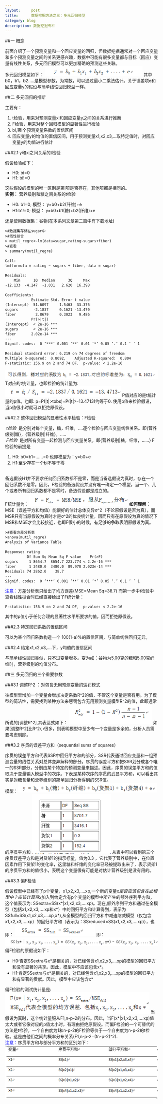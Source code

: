 ```yaml
---
layout:     post
title:      数据挖掘方法之三：多元回归模型
category: blog
description: 数据挖掘专栏
--- 
```


##一 概念    

  前面介绍了一个预测变量和一个回应变量的回归，但数据挖掘通常对一个回应变量和多个预测变量之间的关系更感兴趣，数据中可能有很多变量都与目标（回应）变量有线性关系，多元回归模型可以更加精确的预测这些关联。<br>
多元回归模型如下： <img src="/images/blog/muitlregression1.png">
其中b0，b1，b2.....是模型参数，为常数，可以通过最小二乘法估计。关于误差项e和回应变量y的假设与简单线性回归模型一样。
         
##二 多元回归的推断   
  
主要有：
<ol><li>t检验，用来对预测变量xi和回应变量y之间的关系进行推断</li>
<li>F检验，用来对整个回归模型的显著性进行检验</li>  
<li>bi,第i个预测变量系数的置信区间</li> 
<li>回应变量y的均值的置信区间，用于预测变量x1,x2,x3,...取特定值时，对回应变量y的均值进行估计</li>
</ol>

###2.1 y和xi之间关系的t检验  

假设检验如下：
<ul><li>H0: bi=0</li><li>H1:  bi!=0 </li></ul>
这些假设的模型的唯一区别是第i项是否存在，其他项都是相同的。<br>
<B>实例：</B> 营养级别和糖之间关系的t检验
<ul><li>H0: b1=0;                 模型： y=b0+b2(纤维)+e</li><li>H1:b1!=0;                 模型： y=b0+b1(糖)+b2(纤维)+e</li></ul>
还是使用数据集：谷物(在本系列文章第二篇中有下载地址)

    >#数据集存储在sugar中  
    >#线性拟合  
    > mutil_regre<-lm(data=sugar,rating~sugars+fiber)  
    >#查看  
    > summary(mutil_regre)  
  
    Call:  
    lm(formula = rating ~ sugars + fiber, data = sugar)  
  
    Residuals:  
        Min      1Q  Median      3Q     Max   
    -12.133  -4.247  -1.031   2.620  16.398   
  
    Coefficients:  
                Estimate Std. Error t value  
    (Intercept)  51.6097     1.5463  33.376  
    sugars       -2.1837     0.1621 -13.470  
    fiber         2.8679     0.3023   9.486  
                Pr(>|t|)      
    (Intercept)  < 2e-16 ***  
    sugars       < 2e-16 ***  
    fiber       2.02e-14 ***  
    ---  
    Signif. codes:  0 ‘***’ 0.001 ‘**’ 0.01 ‘*’ 0.05 ‘.’ 0.1 ‘ ’ 1  
  
    Residual standard error: 6.219 on 74 degrees of freedom  
    Multiple R-squared:  0.8092,    Adjusted R-squared:  0.804   
    F-statistic: 156.9 on 2 and 74 DF,  p-value: < 2.2e-16  

<img src="/images/blog/muitlregression2.png"><br>
T对应的t统计量，也即检验的统计量为:<img src="/images/blog/muitlregression3.png">
P值对应的是t统计量的p值。也即: p=P(|t|>tobs)=P(|t|>-13.4713)约等于0. 使用p值来检验假设，当p值很小时就可以拒绝原假设。

###2.2 整体回归模型的显著性水平检验：F检验

<I>&nbsp;t检验&nbsp;&nbsp;</I>是分别对每个变量，糖，纤维，....逐个检验与回应变量线性关系。即{营养级别|糖}，{营养级别|纤维}，.....<br>
<I>&nbsp;F检验&nbsp;&nbsp;</I>是对所有变量一起检测与回应变量关系，即{营养级别|糖，纤维，......}
F检验的前提是
<ol><li>H0: b0=b1=......=0   也即模型为：y=b0+e</li>
<li>H1:至少存在一个bi不等于零</li></ol>
<br>
备选假设H1并不要求任何回归系数都不是零，而是当备选假设为真时，存在一个回归系数不是零。因此，F检验的备选假设并没有唯一确定一个模型，当一个、几个或者所有回归系数都不是零时，备选假设都是成立的。<br>
F统计量为：<img src="/images/blog/muitlregression4.png">
<B>如何理解：</B>MSE（误差平方和均值）能很好的估计总体变异σ^2（不论原假设是否为真），而MSR只有当原假设为真时才是σ^2的优良统计量，因而只有在原假设为真的情况下MSR和MSE才会比较接近，也即F很小的时候，有足够的争取表明原假设为真。

    >#查看方差分析表  
    >anova(mutil_regre)  
    Analysis of Variance Table  
  
    Response: rating  
              Df Sum Sq Mean Sq F value    Pr(>F)      
    sugars     1 8654.7  8654.7 223.774 < 2.2e-16 ***  
    fiber      1 3480.0  3480.0  89.978 2.023e-14 ***  
    Residuals 74 2862.0    38.7                        
    ---  
    Signif. codes:  0 ‘***’ 0.001 ‘**’ 0.01 ‘*’ 0.05 ‘.’ 0.1 ‘ ’ 1 

<font color="blue">注意：</font>方差分析表只给出了均方误差(MSE=Mean Sq=38.7) 而第一步中t检验中查看线性拟合时已经直接给出了F统计量：

    F-statistic: 156.9 on 2 and 74 DF,  p-value: < 2.2e-16

其中的p值小于任何合理的显著性水平所要求的值，因而拒绝原假设。

###2.3 特定回归系数的置信区间

可以为某个回归系数构造一个 100(1-a)%的置信区间，与简单线性回归无异。

###2.4 给定x1,x2,x3,....下，y均值的置信区间

与简单线性回归类似，只不过变量增多。变为如：谷物为5.00克的糖和5.00克纤维时，营养级别的均值分布。

##三 多元回归的三个重要参数

###3.1 调整R^2 ：对包含无用预测变量的惩罚模式 

往模型里增加一个变量会增加决定系数R^2的值，不管这个变量是否有用。为了模型的简洁性，需要找到某种方法来惩罚包含无用预测变量模型R^2的值，此即通常所说的[调整R^2],其表达式如下： <img src="/images/blog/muitlregression5.png">
如果[调整R^2]比R^2小很多，则表明模型中至少有一个变量是多余的，分析人员需要考虑剔除。

###3.2 序贯的误差平方和（sequential sums of squares）

序贯的误差平方和代表SSR中回归平方和的部分，SSR代表通过回应变量和一组预测变量的线性关系对总体变异解释的部分。序贯的误差平方和把SSR划分成各个唯一的SSR部分，分别由某个特定的预测变量来描述。因此，序贯的误差平方和的值取决于变量输入模型中的次序。下表是某种次序的序贯的武昌平方和，可以看出其实是对糖含量和营养级别的简单回归分析得到的SSR值。<br>
模型：<img src="/images/blog/muitlregression6.png">的序贯平方和
<img src="/images/blog/muitlregression7.png">
从表中可以看到第三个序贯误差平方和是对货架1的指示标量，值为0.3 ，它代表了营养级别中，在位置因素作用下货架1的变化率，这里糖和纤维的变化率已经被提取出来了，表示货架1的序贯平方和的值很小，表明这个变量很有可能是对估计营养级别是没有用的。

###3.3 偏F检验

假设模型中已经有了p个变量，x1,x2,x3,....xp,一个新的变量x*是否应该包含在此模型中？应该计算将x*加入到给定含有p个变量的模型中所产生的额外序列平方和，这个值表示为: SSextra=SS(x*|x1,x2,x3,....xp)。现在,额外序列平方和通过在全模型（包括x1,x2,x3,....xp和x*）中的回归平方和计算得到，表示为SSfull=SS(x1,x2,x3,....xp,x*),从全模型的回归平方和中减速缩减模型（仅包含x1,x2,x3,....xp）的回归平方和（表示为：SSreduced=SS(x1,x2,x3,....xp)），也即：
<img src="/images/blog/muitlregression8.png">
即：<br>
<img src="/images/blog/muitlregression9.png">
偏F检验的原假设如下：
<ul><li>H0:否定SSextra与x*是相关的，对已经包含x1,x2,x3,....xp的模型的回归平方和没有显著的共享。因此，模型中不应该包含x*。</li><li>H1:肯定SSextra与x*是相关的，对已经包含x1,x2,x3,....xp的模型的回归平方和有显著的贡献。因此，模型中应该包含x*</li></ul>
偏F检验的测试统计量是:
<img src="/images/blog/muitlregression10.png">
当假设为真时，这个统计量服从F1,n-p-2的分布。因此，当F(x*|x1,x2,x3,....xp)值太大或者它像对应的p值太小时，有理由拒绝原假设。而偏F检验的一个可替代的方法是t检验。一个自由度为1和n-p-2的F检验等价于一个自由度为n-p-2的t检验。这是由他们之间的概率分布关系(F1,n-p-2=(tn-p-2)^2).<br>
<font color="blue">注意：</font>序贯平方和与部分平方和的区别如下：
<img src="/images/blog/muitlregression11.png">
